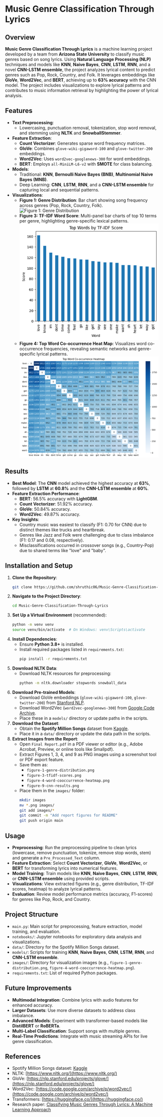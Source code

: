 # Music Genre Classification Through Lyrics

## Overview
**Music Genre Classification Through Lyrics** is a machine learning project developed by a team from **Arizona State University** to classify music genres based on song lyrics. Using **Natural Language Processing (NLP)** techniques and models like **KNN**, **Naive Bayes**, **CNN**, **LSTM**, **RNN**, and a novel **CNN-LSTM ensemble**, the project analyzes lyrical content to predict genres such as Pop, Rock, Country, and Folk. It leverages embeddings like **GloVe**, **Word2Vec**, and **BERT**, achieving up to **63% accuracy** with the CNN model. The project includes visualizations to explore lyrical patterns and contributes to music information retrieval by highlighting the power of lyrical analysis.


## Features
- **Text Preprocessing**:
  - Lowercasing, punctuation removal, tokenization, stop word removal, and stemming using **NLTK** and **SnowballStemmer**.
- **Feature Extraction**:
  - **Count Vectorizer**: Generates sparse word frequency matrices.
  - **GloVe**: Combines `glove-wiki-gigaword-100` and `glove-twitter-200` embeddings.
  - **Word2Vec**: Uses `word2vec-googlenews-300` for word embeddings.
  - **BERT**: Employs `all-MiniLM-L6-v2` with **SMOTE** for class balancing.
- **Models**:
  - Traditional: **KNN**, **Bernoulli Naive Bayes (BNB)**, **Multinomial Naive Bayes (MNB)**.
  - Deep Learning: **CNN**, **LSTM**, **RNN**, and a **CNN-LSTM ensemble** for capturing local and sequential patterns.
- **Visualizations**:
  - **Figure 1: Genre Distribution**: Bar chart showing song frequency across genres (Pop, Rock, Country, Folk).
    ![Figure 1: Genre Distribution](images/figure-1-genre-distribution.png)
  - **Figure 3: TF-IDF Word Score**: Multi-panel bar charts of top 10 terms per genre, highlighting genre-specific lexical patterns.
    ![Figure 3: TF-IDF Word Score](images/tfidf-scores.png)
  - **Figure 4: Top Word Co-occurrence Heat Map**: Visualizes word co-occurrence frequencies, revealing semantic networks and genre-specific lyrical patterns.
    ![Figure 4: Top Word Co-occurrence Heat Map](images/word-cooccurrence-heatmap.png)

## Results
- **Best Model**: The **CNN** model achieved the highest accuracy at **63%**, followed by **LSTM** at **60.8%** and the **CNN-LSTM ensemble** at **60%**.
- **Feature Extraction Performance**:
  - **BERT**: 56.5% accuracy with **LightGBM**.
  - **Count Vectorizer**: 51.92% accuracy.
  - **GloVe**: 50.84% accuracy.
  - **Word2Vec**: 49.87% accuracy.
- **Key Insights**:
  - Country music was easiest to classify (F1: 0.70 for CNN) due to distinct themes like trucks and heartbreak.
  - Genres like Jazz and Folk were challenging due to class imbalance (F1: 0.17 and 0.08, respectively).
  - Misclassifications occurred in crossover songs (e.g., Country-Pop) due to shared terms like "love" and "baby".

## Installation and Setup
1. **Clone the Repository**:
   ```bash
   git clone https://github.com/shruthic06/Music-Genre-Classification-Through-Lyrics.git
   ```
2. **Navigate to the Project Directory**:
   ```bash
   cd Music-Genre-Classification-Through-Lyrics
   ```
3. **Set Up a Virtual Environment** (recommended):
   ```bash
   python -m venv venv
   source venv/bin/activate  # On Windows: venv\Scripts\activate
   ```
4. **Install Dependencies**:
   - Ensure **Python 3.8+** is installed.
   - Install required packages listed in `requirements.txt`:
     ```bash
     pip install -r requirements.txt
     ```
5. **Download NLTK Data**:
   - Download NLTK resources for preprocessing:
     ```bash
     python -m nltk.downloader stopwords snowball_data
     ```
6. **Download Pre-trained Models**:
   - Download GloVe embeddings (`glove-wiki-gigaword-100`, `glove-twitter-200`) from [Stanford NLP](https://nlp.stanford.edu/projects/glove/).
   - Download Word2Vec (`word2vec-googlenews-300`) from [Google Code Archive](https://code.google.com/archive/p/word2vec/).
   - Place these in a `models/` directory or update paths in the scripts.
7. **Download the Dataset**:
   - Obtain the **Spotify Million Songs** dataset from [Kaggle](https://www.kaggle.com/datasets).
   - Place it in a `data/` directory or update the data path in the scripts.
8. **Extract Images from the Report**:
   - Open `Final Report.pdf` in a PDF viewer or editor (e.g., Adobe Acrobat, Preview, or online tools like Smallpdf).
   - Extract Figures 1, 3, 4, and 9 as PNG images using a screenshot tool or PDF export feature.
   - Save them as:
     - `figure-1-genre-distribution.png`
     - `figure-3-tfidf-scores.png`
     - `figure-4-word-cooccurrence-heatmap.png`
     - `figure-9-cnn-results.png`
   - Place them in the `images/` folder:
     ```bash
     mkdir images
     mv *.png images/
     git add images/*
     git commit -m "Add report figures for README"
     git push origin main
     ```

## Usage
- **Preprocessing**: Run the preprocessing pipeline to clean lyrics (lowercase, remove punctuation, tokenize, remove stop words, stem) and generate a `Pre_Processed_Text` column.
- **Feature Extraction**: Select **Count Vectorizer**, **GloVe**, **Word2Vec**, or **BERT** for transforming lyrics into numerical features.
- **Model Training**: Train models like **KNN**, **Naive Bayes**, **CNN**, **LSTM**, **RNN**, or **CNN-LSTM ensemble** using provided scripts.
- **Visualizations**: View extracted figures (e.g., genre distribution, TF-IDF scores, heatmap) to analyze lyrical patterns.
- **Evaluation**: Review model performance metrics (accuracy, F1-scores) for genres like Pop, Rock, and Country.

## Project Structure
- `main.py`: Main script for preprocessing, feature extraction, model training, and evaluation.
- `notebooks/`: Jupyter notebooks for exploratory data analysis and visualizations.
- `data/`: Directory for the Spotify Million Songs dataset.
- `models/`: Scripts for training **KNN**, **Naive Bayes**, **CNN**, **LSTM**, **RNN**, and **CNN-LSTM ensemble**.
- `images/`: Directory for visualization images (e.g., `figure-1-genre-distribution.png`, `figure-4-word-cooccurrence-heatmap.png`).
- `requirements.txt`: List of required Python packages.

## Future Improvements
- **Multimodal Integration**: Combine lyrics with audio features for enhanced accuracy.
- **Larger Datasets**: Use more diverse datasets to address class imbalance.
- **Advanced Models**: Experiment with transformer-based models like **DistilBERT** or **RoBERTa**.
- **Multi-Label Classification**: Support songs with multiple genres.
- **Real-Time Predictions**: Integrate with music streaming APIs for live genre classification.

## References
- Spotify Million Songs dataset: [Kaggle](https://www.kaggle.com/datasets)
- NLTK: [https://www.nltk.org/](https://www.nltk.org/)
- GloVe: [https://nlp.stanford.edu/projects/glove/](https://nlp.stanford.edu/projects/glove/)
- Word2Vec: [https://code.google.com/archive/p/word2vec/](https://code.google.com/archive/p/word2vec/)
- Transformers: [https://huggingface.co/](https://huggingface.co/)
- Research paper: [Classifying Music Genres Through Lyrics: A Machine Learning Approach](#)
